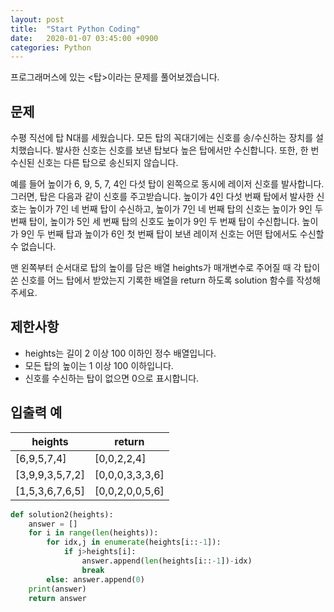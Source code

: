 ```yaml
---
layout: post
title:  "Start Python Coding"
date:   2020-01-07 03:45:00 +0900
categories: Python
---
```

프로그래머스에 있는 <탑>이라는 문제를 풀어보겠습니다.

## 문제
수평 직선에 탑 N대를 세웠습니다. 모든 탑의 꼭대기에는 신호를 송/수신하는 장치를 설치했습니다. 발사한 신호는 신호를 보낸 탑보다 높은 탑에서만 수신합니다. 또한, 한 번 수신된 신호는 다른 탑으로 송신되지 않습니다.

예를 들어 높이가 6, 9, 5, 7, 4인 다섯 탑이 왼쪽으로 동시에 레이저 신호를 발사합니다. 그러면, 탑은 다음과 같이 신호를 주고받습니다. 높이가 4인 다섯 번째 탑에서 발사한 신호는 높이가 7인 네 번째 탑이 수신하고, 높이가 7인 네 번째 탑의 신호는 높이가 9인 두 번째 탑이, 높이가 5인 세 번째 탑의 신호도 높이가 9인 두 번째 탑이 수신합니다. 높이가 9인 두 번째 탑과 높이가 6인 첫 번째 탑이 보낸 레이저 신호는 어떤 탑에서도 수신할 수 없습니다.

맨 왼쪽부터 순서대로 탑의 높이를 담은 배열 heights가 매개변수로 주어질 때 각 탑이 쏜 신호를 어느 탑에서 받았는지 기록한 배열을 return 하도록 solution 함수를 작성해주세요.  
  
## 제한사항 
-   heights는 길이 2 이상 100 이하인 정수 배열입니다.
-   모든 탑의 높이는 1 이상 100 이하입니다.
-   신호를 수신하는 탑이 없으면 0으로 표시합니다.

## 입출력 예
heights | return 
------|------- 
[6,9,5,7,4] | [0,0,2,2,4]
[3,9,9,3,5,7,2] |[0,0,0,3,3,3,6]
[1,5,3,6,7,6,5] |[0,0,2,0,0,5,6]


```python
def solution2(heights):
    answer = []
    for i in range(len(heights)):
        for idx,j in enumerate(heights[i::-1]):
            if j>heights[i]: 
                answer.append(len(heights[i::-1])-idx)
                break
        else: answer.append(0)       
    print(answer)  
    return answer
```
